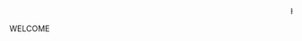 <HTML><marquee behavior="scroll" direction="left">HTML scrolling text... </marquee>
  <P>WELCOME</P></HTML>
